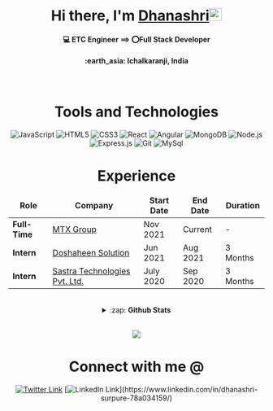 <!-------------------------------------------------------Hi there, I'm Dhanashri------------------------------>
<div align="center">
  <h1> Hi there, I'm <a href="https://twitter.com/DSSurpure" target="_blank">Dhanashri</a><img src="https://media.giphy.com/media/hvRJCLFzcasrR4ia7z/giphy.gif" width="25px"> </h1>
</div>

<!-------------------------------------------------------About----------------------------------------->
<div align="center">
	<h4>💻 ETC Engineer ==> ⭕Full Stack Developer </h4>
        <h4>:earth_asia: Ichalkaranji, India </h4>  
 <div>
<!-------------------------------------------------------Tools and Technologies----------------------------------------->
<br>

<h1 align ="center">Tools and Technologies</h1>

![JavaScript](https://img.shields.io/badge/-JavaScript-yellow?style=flat-square&logo=javascript&logoColor=white)
![HTML5](https://img.shields.io/badge/-HTML5-E34F26?style=flat-square&logo=html5&logoColor=white)
![CSS3](https://img.shields.io/badge/-CSS3-1572B6?style=flat-square&logo=css3)
![React](https://img.shields.io/badge/-React-blue?style=flat-square&logo=react&logoColor=white)
![Angular](https://img.shields.io/badge/-Angular-red?style=flat-square&logo=react&logoColor=white)
![MongoDB](https://img.shields.io/badge/-MongoDB-13aa52?style=flat-square&logo=mongodb&logoColor=white)
![Node.js](https://img.shields.io/badge/-Nodejs-43853d?style=flat-square&logo=Node.js&logoColor=white)
![Express.js](https://img.shields.io/badge/express.js%20-%23404d59.svg?&style=flat-square)
![Git](https://img.shields.io/badge/-Git-black?style=flat-square&logo=git&logoColor=white)
![MySql](https://img.shields.io/badge/-MySql-yellow?style=flat-square&logo=javascript&logoColor=white)


<!------------------------------------------------------Experience----------------------------------->
<h1>Experience</h1>
<table>
  <thead align="center">
    <tr border: none;>
      <td><b>Role</b></td>
      <td><b>Company</b></td>
      <td><b>Start Date</b></td>
      <td><b>End Date</b></td>
      <td><b>Duration</b></td>
    </tr>
  </thead>
  <tbody>
	<tr>
	 <td><b>Full-Time</b></td>
      <td><a href="https://www.mtxb2b.com/s/">MTX Group</a></td>
      <td>Nov 2021</td>
      <td>Current</td>
      <td> - </td>
    </tr>
	<tr>
	 <td><b>Intern</b></td>
      <td><a href="https://www.doshaheen.com/">Doshaheen Solution</a></td>
      <td>Jun 2021</td>
      <td>Aug 2021</td>
      <td>3 Months</td>
    </tr>
	  	<tr>
	 <td><b>Intern</b></td>
      <td><a href="http://www.sastratechnologies.in/">Sastra Technologies Pvt. Ltd.</a></td>
      <td>July 2020</td>
      <td>Sep 2020</td>
      <td>3 Months</td>
    </tr>


  </tbody>
</table>
<!-----------------------------------------------------GitHub Stats ------------------------------------------------------>
<br>
 <details>
	<summary>:zap: <b>Github Stats</b></summary>

[![Dhanashri's github stats](https://github-readme-stats.vercel.app/api?username=surpuredhanashri&bg_color=30,e96443,904e95&title_color=fff&text_color=fff)](https://github.com/surpuredhanashri/github-readme-stats)
[![Top Langs](https://github-readme-stats.vercel.app/api/top-langs/?username=surpuredhanashri&langs_count=8&layout=compact&bg_color=30,e96443,904e95&title_color=fff&text_color=fff)](https://github.com/surpuredhanashri/github-readme-stats)

</details>
<br>

![](https://komarev.com/ghpvc/?username=surpuredhanashri)

# Connect with me @

<!----------------------------------------------------Social links------------------------------------------->

[![Twitter Link](https://img.shields.io/twitter/follow/DSSurpure?color=1DA1F2&label=%40DSSurpure&logo=Twitter&style=flat)](https://twitter.com/DSSurpure)
[![LinkedIn Link](https://img.shields.io/badge/linkedin/in/surpuredhanashri%20-%230077B5.svg?&style=flat&logo=linkedin&logoColor=white")](https://www.linkedin.com/in/dhanashri-surpure-78a034159/)

<!-- [![PortFolio Link](https://img.shields.io/badge/Portfolio/surpuredhanashri%20-%230077B5.svg?&style=flat&logo=codepen&logoColor=white")](https://confident-dhanashri.netlify.app/) -->
